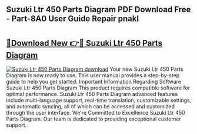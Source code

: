 ## Suzuki Ltr 450 Parts Diagram PDF Download Free - Part-8A0 User Guide Repair pnakI

# <h2><a href="http://dfmh2h5.blite.top/?on=Suzuki+Ltr+450+Parts+Diagram">🔗Download New 👉🔴 Suzuki Ltr 450 Parts Diagram</a></h2>

[![Suzuki Ltr 450 Parts Diagram download](https://i.imgur.com/lujVjoI.png)](http://dfmh2h5.blite.top/?on=Suzuki+Ltr+450+Parts+Diagram)
Your new Suzuki Ltr 450 Parts Diagram is now ready to use. This user manual provides a step-by-step guide to help you get started. Important Information Regarding Software Suzuki Ltr 450 Parts Diagram This product requires compatible software for optimal performance. Suzuki Ltr 450 Parts Diagram advanced features include multi-language support, real-time translation, customizable settings, and automatic syncing, all of which can be accessed and customized through the user interface. We're Committed to Excellence Suzuki Ltr 450 Parts Diagram. Our team is dedicated to providing exceptional customer support.
